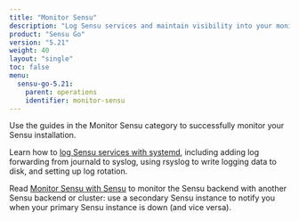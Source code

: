 ```yaml
---
title: "Monitor Sensu"
description: "Log Sensu services and maintain visibility into your monitoring workflows. Learn to monitor Sensu."
product: "Sensu Go"
version: "5.21"
weight: 40
layout: "single"
toc: false
menu:
  sensu-go-5.21:
    parent: operations
    identifier: monitor-sensu
---
```


Use the guides in the Monitor Sensu category to successfully monitor your Sensu installation.

Learn how to [log Sensu services with systemd][1], including adding log forwarding from journald to syslog, using rsyslog to write logging data to disk, and setting up log rotation.

Read [Monitor Sensu with Sensu][2] to monitor the Sensu backend with another Sensu backend or cluster: use a secondary Sensu instance to notify you when your primary Sensu instance is down (and vice versa).


[1]: log-sensu-systemd/
[2]: monitor-sensu-with-sensu/
